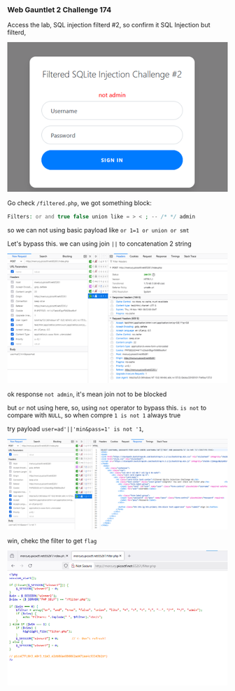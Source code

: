 ### Web Gauntlet 2 Challenge 174

Access the lab, SQL injection filterd #2, so confirm it SQL Injection but filterd,

![alt text](image.png)

Go check `/filtered.php`, we got something block:

```php
Filters: or and true false union like = > < ; -- /* */ admin
```
so we can not using basic payload like `or 1=1 or union or smt`

Let's bypass this. we can using join `||` to concatenation 2 string

![200](image-1.png)

ok response `not admin`, it's mean join not to be blocked

but `or` not using here, so, using `not` operator to bypass this. `is not` to compare with `NULL`, so when compre `1 is not 1` always true

try payload `user=ad'||'min&pass=1' is not '1`, 

![alt text](image-2.png)

win, chekc the filter to get `flag`

![flag](image-3.png)